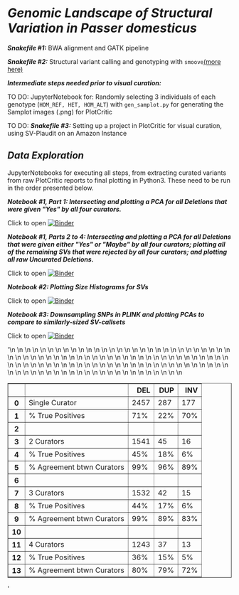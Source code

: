 # ***Genomic Landscape of Structural Variation in *Passer domesticus****

***Snakefile #1:***
BWA alignment and GATK pipeline

***Snakefile #2:***
Structural variant calling and genotyping with `smoove`[(more here)](https://github.com/brentp/smoove)

***Intermediate steps needed prior to visual curation:***

TO DO: JupyterNotebook for: 
Randomly selecting 3 individuals of each genotype (`HOM_REF, HET, HOM_ALT`) with `gen_samplot.py` for generating the Samplot images (.png) for PlotCritic

TO DO: ***Snakefile #3:***
Setting up a project in PlotCritic for visual curation, using SV-Plaudit on an Amazon Instance


## ***Data Exploration*** 
JupyterNotebooks for executing all steps, from extracting curated variants from raw PlotCritic reports to final plotting in Python3. These need to be run in the order presented below.


***Notebook #1, Part 1: Intersecting and plotting a PCA for all Deletions that were given "Yes" by all four curators.***

Click to open
[![Binder](https://mybinder.org/badge_logo.svg)](https://mybinder.org/v2/gh/gdaviduu/House-Sparrow-Genome-Analysis.git/main?filepath=Extract_SV_regions_PCA_Part1to4.ipynb)


***Notebook #1, Parts 2 to 4: Intersecting and plotting a PCA for all Deletions that were given either "Yes" or "Maybe" by all four curators; plotting all of the remaining SVs that were rejected by all four curators; and plotting all raw Uncurated Deletions.***

Click to open
[![Binder](https://mybinder.org/badge_logo.svg)](https://mybinder.org/v2/gh/gdaviduu/House-Sparrow-Genome-Analysis.git/main?filepath=Extract_SV_regions_PCA_Part1to4.ipynb)


***Notebook #2: Plotting Size Histograms for SVs***

Click to open
[![Binder](https://mybinder.org/badge_logo.svg)](https://mybinder.org/v2/gh/gdaviduu/House-Sparrow-Genome-Analysis.git/main?filepath=Plotting_Size_Histograms_for_SVs.ipynb)

***Notebook #3: Downsampling SNPs in PLINK and plotting PCAs to compare to similarly-sized SV-callsets***

Click to open
[![Binder](https://mybinder.org/badge_logo.svg)](https://mybinder.org/v2/gh/gdaviduu/House-Sparrow-Genome-Analysis.git/main?filepath=Plotting_PCA_for_Downsampled_SNPs.ipynb)

'<table border="1" class="dataframe">\n  <thead>\n    <tr style="text-align: right;">\n      <th></th>\n      <th></th>\n      <th>DEL</th>\n      <th>DUP</th>\n      <th>INV</th>\n    </tr>\n  </thead>\n  <tbody>\n    <tr>\n      <th>0</th>\n      <td>Single Curator</td>\n      <td>2457</td>\n      <td>287</td>\n      <td>177</td>\n    </tr>\n    <tr>\n      <th>1</th>\n      <td>% True Positives</td>\n      <td>71%</td>\n      <td>22%</td>\n      <td>70%</td>\n    </tr>\n    <tr>\n      <th>2</th>\n      <td></td>\n      <td></td>\n      <td></td>\n      <td></td>\n    </tr>\n    <tr>\n      <th>3</th>\n      <td>2 Curators</td>\n      <td>1541</td>\n      <td>45</td>\n      <td>16</td>\n    </tr>\n    <tr>\n      <th>4</th>\n      <td>% True Positives</td>\n      <td>45%</td>\n      <td>18%</td>\n      <td>6%</td>\n    </tr>\n    <tr>\n      <th>5</th>\n      <td>% Agreement btwn Curators</td>\n      <td>99%</td>\n      <td>96%</td>\n      <td>89%</td>\n    </tr>\n    <tr>\n      <th>6</th>\n      <td></td>\n      <td></td>\n      <td></td>\n      <td></td>\n    </tr>\n    <tr>\n      <th>7</th>\n      <td>3 Curators</td>\n      <td>1532</td>\n      <td>42</td>\n      <td>15</td>\n    </tr>\n    <tr>\n      <th>8</th>\n      <td>% True Positives</td>\n      <td>44%</td>\n      <td>17%</td>\n      <td>6%</td>\n    </tr>\n    <tr>\n      <th>9</th>\n      <td>% Agreement btwn Curators</td>\n      <td>99%</td>\n      <td>89%</td>\n      <td>83%</td>\n    </tr>\n    <tr>\n      <th>10</th>\n      <td></td>\n      <td></td>\n      <td></td>\n      <td></td>\n    </tr>\n    <tr>\n      <th>11</th>\n      <td>4 Curators</td>\n      <td>1243</td>\n      <td>37</td>\n      <td>13</td>\n    </tr>\n    <tr>\n      <th>12</th>\n      <td>% True Positives</td>\n      <td>36%</td>\n      <td>15%</td>\n      <td>5%</td>\n    </tr>\n    <tr>\n      <th>13</th>\n      <td>% Agreement btwn Curators</td>\n      <td>80%</td>\n      <td>79%</td>\n      <td>72%</td>\n    </tr>\n  </tbody>\n</table>'
